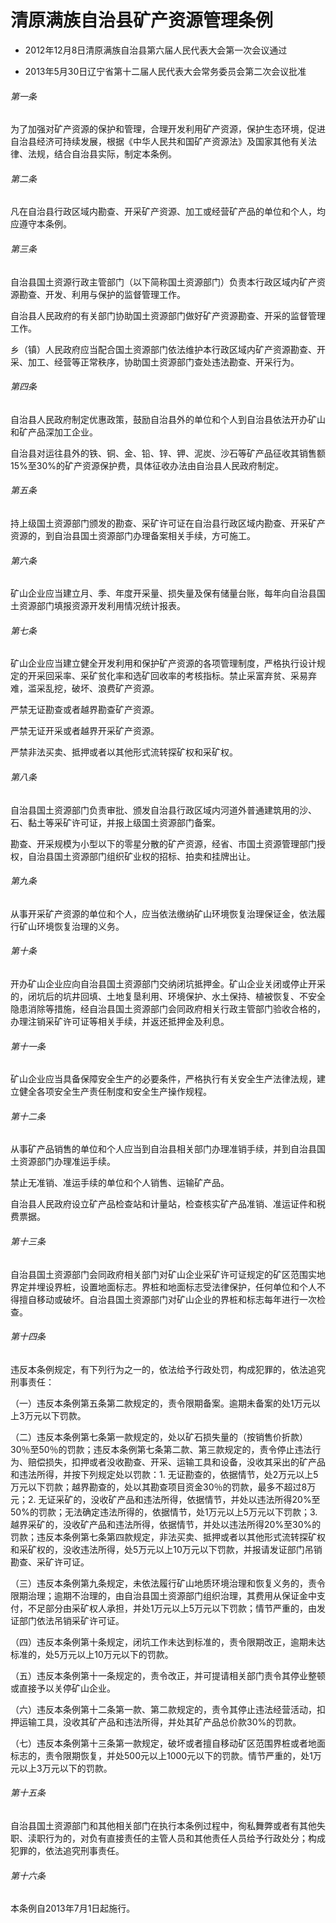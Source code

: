 # 清原满族自治县矿产资源管理条例

- 2012年12月8日清原满族自治县第六届人民代表大会第一次会议通过

- 2013年5月30日辽宁省第十二届人民代表大会常务委员会第二次会议批准

<!-- INFO END -->

###### 第一条

为了加强对矿产资源的保护和管理，合理开发利用矿产资源，保护生态环境，促进自治县经济可持续发展，根据《中华人民共和国矿产资源法》及国家其他有关法律、法规，结合自治县实际，制定本条例。

###### 第二条

凡在自治县行政区域内勘查、开采矿产资源、加工或经营矿产品的单位和个人，均应遵守本条例。

###### 第三条

自治县国土资源行政主管部门（以下简称国土资源部门）负责本行政区域内矿产资源勘查、开发、利用与保护的监督管理工作。

自治县人民政府的有关部门协助国土资源部门做好矿产资源勘查、开采的监督管理工作。

乡（镇）人民政府应当配合国土资源部门依法维护本行政区域内矿产资源勘查、开采、加工、经营等正常秩序，协助国土资源部门查处违法勘查、开采行为。

###### 第四条

自治县人民政府制定优惠政策，鼓励自治县外的单位和个人到自治县依法开办矿山和矿产品深加工企业。

自治县对运往县外的铁、铜、金、铅、锌、钾、泥炭、沙石等矿产品征收其销售额15%至30%的矿产资源保护费，具体征收办法由自治县人民政府制定。

###### 第五条

持上级国土资源部门颁发的勘查、采矿许可证在自治县行政区域内勘查、开采矿产资源的，到自治县国土资源部门办理备案相关手续，方可施工。

###### 第六条

矿山企业应当建立月、季、年度开采量、损失量及保有储量台账，每年向自治县国土资源部门填报资源开发利用情况统计报表。

###### 第七条

矿山企业应当建立健全开发利用和保护矿产资源的各项管理制度，严格执行设计规定的开采回采率、采矿贫化率和选矿回收率的考核指标。禁止采富弃贫、采易弃难，滥采乱挖，破坏、浪费矿产资源。

严禁无证勘查或者越界勘查矿产资源。

严禁无证开采或者越界开采矿产资源。

严禁非法买卖、抵押或者以其他形式流转探矿权和采矿权。

###### 第八条

自治县国土资源部门负责审批、颁发自治县行政区域内河道外普通建筑用的沙、石、黏土等采矿许可证，并报上级国土资源部门备案。

勘查、开采规模为小型以下的零星分散的矿产资源，经省、市国土资源管理部门授权，自治县国土资源部门组织矿业权的招标、拍卖和挂牌出让。

###### 第九条

从事开采矿产资源的单位和个人，应当依法缴纳矿山环境恢复治理保证金，依法履行矿山环境恢复治理的义务。

###### 第十条

开办矿山企业应向自治县国土资源部门交纳闭坑抵押金。矿山企业关闭或停止开采的，闭坑后的坑井回填、土地复垦利用、环境保护、水土保持、植被恢复、不安全隐患消除等措施，经自治县国土资源部门会同政府相关行政主管部门验收合格的，办理注销采矿许可证等相关手续，并返还抵押金及利息。

###### 第十一条

矿山企业应当具备保障安全生产的必要条件，严格执行有关安全生产法律法规，建立健全各项安全生产责任制度和安全生产操作规程。

###### 第十二条

从事矿产品销售的单位和个人应当到自治县相关部门办理准销手续，并到自治县国土资源部门办理准运手续。

禁止无准销、准运手续的单位和个人销售、运输矿产品。

自治县人民政府设立矿产品检查站和计量站，检查核实矿产品准销、准运证件和税费票据。

###### 第十三条

自治县国土资源部门会同政府相关部门对矿山企业采矿许可证规定的矿区范围实地界定并埋设界桩，设置地面标志。界桩和地面标志受法律保护，任何单位和个人不得擅自移动或破坏。自治县国土资源部门对矿山企业的界桩和标志每年进行一次检查。

###### 第十四条

违反本条例规定，有下列行为之一的，依法给予行政处罚，构成犯罪的，依法追究刑事责任：

（一）违反本条例第五条第二款规定的，责令限期备案。逾期未备案的处1万元以上3万元以下罚款。

（二）违反本条例第七条第一款规定的，处以矿石损失量的（按销售价折款）30％至50％的罚款；违反本条例第七条第二款、第三款规定的，责令停止违法行为、赔偿损失，扣押或者没收勘查、开采、运输工具和设备，没收其采出的矿产品和违法所得，并按下列规定处以罚款：1. 无证勘查的，依据情节，处2万元以上5万元以下罚款；越界勘查的，处以其勘查项目资金30％的罚款，最多不超过8万元；2. 无证采矿的，没收矿产品和违法所得，依据情节，并处以违法所得20%至50%的罚款；无法确定违法所得的，依据情节，处1万元以上5万元以下罚款；3. 越界采矿的，没收矿产品和违法所得，依据情节，并处以违法所得20%至30%的罚款；违反本条例第七条第四款规定，非法买卖、抵押或者以其他形式流转探矿权和采矿权的，没收违法所得，处5万元以上10万元以下罚款，并报请发证部门吊销勘查、采矿许可证。

（三）违反本条例第九条规定，未依法履行矿山地质环境治理和恢复义务的，责令限期治理；逾期不治理的，由自治县国土资源部门组织治理，其费用从保证金中支付，不足部分由采矿权人承担，并处1万元以上5万元以下罚款；情节严重的，由发证部门依法吊销采矿许可证。

（四）违反本条例第十条规定，闭坑工作未达到标准的，责令限期改正，逾期未达标准的，处5万元以上10万元以下的罚款。

（五）违反本条例第十一条规定的，责令改正，并可提请相关部门责令其停业整顿或直接予以关停矿山企业。

（六）违反本条例第十二条第一款、第二款规定的，责令其停止违法经营活动，扣押运输工具，没收其矿产品和违法所得，并处其矿产品总价款30%的罚款。

（七）违反本条例第十三条第一款规定，破坏或者擅自移动矿区范围界桩或者地面标志的，责令限期恢复，并处500元以上1000元以下的罚款。情节严重的，处1万元以上3万元以下的罚款。

###### 第十五条

自治县国土资源部门和其他相关部门在执行本条例过程中，徇私舞弊或者有其他失职、渎职行为的，对负有直接责任的主管人员和其他责任人员给予行政处分；构成犯罪的，依法追究刑事责任。

###### 第十六条

本条例自2013年7月1日起施行。
